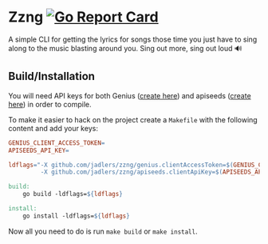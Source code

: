 # Zzng [![Go Report Card](https://goreportcard.com/badge/github.com/jadlers/zzng)](https://goreportcard.com/report/github.com/jadlers/zzng)

A simple CLI for getting the lyrics for songs those time you just have to sing
along to the music blasting around you. Sing out more, sing out loud 🔊

## Build/Installation

You will need API keys for both Genius ([create
here](https://genius.com/api-clients/new)) and apiseeds ([create
here](https://apiseeds.com)) in order to compile.

To make it easier to hack on the project create a `Makefile` with the following
content and add your keys:

```makefile
GENIUS_CLIENT_ACCESS_TOKEN=
APISEEDS_API_KEY=

ldflags="-X github.com/jadlers/zzng/genius.clientAccessToken=$(GENIUS_CLIENT_ACCESS_TOKEN)\
         -X github.com/jadlers/zzng/apiseeds.clientApiKey=$(APISEEDS_API_KEY)"

build:
	go build -ldflags=${ldflags}

install:
	go install -ldflags=${ldflags}
```

Now all you need to do is run `make build` or `make install`.
